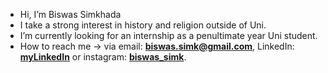 - Hi, I’m Biswas Simkhada
- I take a strong interest in history and religion outside of Uni.
- I’m currently looking for an internship as a penultimate year Uni student.
- How to reach me &rarr; via email: **biswas.simk@gmail.com**, LinkedIn: **[myLinkedIn](https://www.linkedin.com/in/biswas-simkhada/)** or instagram: **[biswas_simk](https://www.instagram.com/biswas_simk/)**.

<!---
Biswas57/Biswas57 is a ✨ special ✨ repository because its `README.md` (this file) appears on your GitHub profile.
You can click the Preview link to take a look at your changes.
--->
